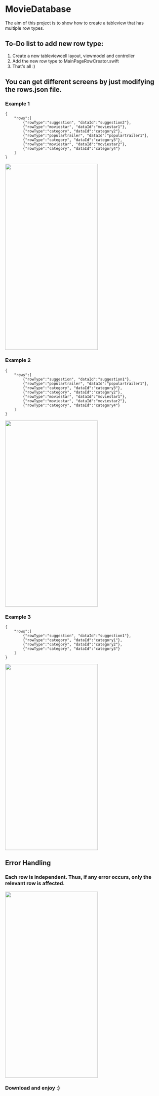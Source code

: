 # MovieDatabase
The aim of this project is to show how to create a tableview that has multiple row types.

## To-Do list to add new row type:
1. Create a new tableviewcell layout, viewmodel and controller
2. Add the new row type to MainPageRowCreator.swift
3. That's all :)

## You can get different screens by just modifying the rows.json file.
### Example 1
```
{
    "rows":[
        {"rowType":"suggestion", "dataId":"suggestion2"},
        {"rowType":"moviestar", "dataId":"moviestar1"},
        {"rowType":"category", "dataId":"category2"},
        {"rowType":"populartrailer", "dataId":"populartrailer1"},
        {"rowType":"category", "dataId":"category3"},
        {"rowType":"moviestar", "dataId":"moviestar2"},
        {"rowType":"category", "dataId":"category4"}
    ]
}
```
<img src="./ReadmeResources/ss1.gif" width="300" height="600">

### Example 2
```
{
    "rows":[
        {"rowType":"suggestion", "dataId":"suggestion1"},
        {"rowType":"populartrailer", "dataId":"populartrailer1"},
        {"rowType":"category", "dataId":"category3"},
        {"rowType":"category", "dataId":"category2"},
        {"rowType":"moviestar", "dataId":"moviestar1"},
        {"rowType":"moviestar", "dataId":"moviestar2"},
        {"rowType":"category", "dataId":"category4"}
    ]
}
```
<img src="./ReadmeResources/ss2.gif" width="300" height="600">

### Example 3
```
{
    "rows":[
        {"rowType":"suggestion", "dataId":"suggestion1"},
        {"rowType":"category", "dataId":"category1"},
        {"rowType":"category", "dataId":"category2"},
        {"rowType":"category", "dataId":"category3"}
    ]
}
```
<img src="./ReadmeResources/ss3.gif" width="300" height="600">


## Error Handling
### Each row is independent. Thus, if any error occurs, only the relevant row is affected.
<img src="./ReadmeResources/error.gif" width="300" height="600">

### Download and enjoy :)
